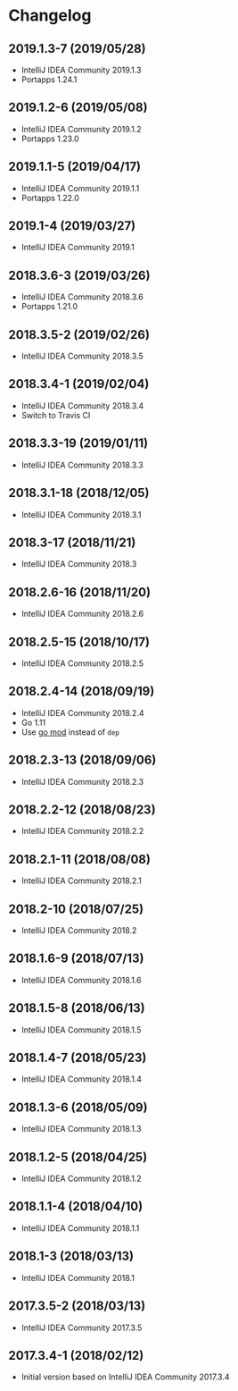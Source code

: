 # Changelog

## 2019.1.3-7 (2019/05/28)

* IntelliJ IDEA Community 2019.1.3
* Portapps 1.24.1

## 2019.1.2-6 (2019/05/08)

* IntelliJ IDEA Community 2019.1.2
* Portapps 1.23.0

## 2019.1.1-5 (2019/04/17)

* IntelliJ IDEA Community 2019.1.1
* Portapps 1.22.0

## 2019.1-4 (2019/03/27)

* IntelliJ IDEA Community 2019.1

## 2018.3.6-3 (2019/03/26)

* IntelliJ IDEA Community 2018.3.6
* Portapps 1.21.0

## 2018.3.5-2 (2019/02/26)

* IntelliJ IDEA Community 2018.3.5

## 2018.3.4-1 (2019/02/04)

* IntelliJ IDEA Community 2018.3.4
* Switch to Travis CI

## 2018.3.3-19 (2019/01/11)

* IntelliJ IDEA Community 2018.3.3

## 2018.3.1-18 (2018/12/05)

* IntelliJ IDEA Community 2018.3.1

## 2018.3-17 (2018/11/21)

* IntelliJ IDEA Community 2018.3

## 2018.2.6-16 (2018/11/20)

* IntelliJ IDEA Community 2018.2.6

## 2018.2.5-15 (2018/10/17)

* IntelliJ IDEA Community 2018.2.5

## 2018.2.4-14 (2018/09/19)

* IntelliJ IDEA Community 2018.2.4
* Go 1.11
* Use [go mod](https://golang.org/cmd/go/#hdr-Module_maintenance) instead of `dep`

## 2018.2.3-13 (2018/09/06)

* IntelliJ IDEA Community 2018.2.3

## 2018.2.2-12 (2018/08/23)

* IntelliJ IDEA Community 2018.2.2

## 2018.2.1-11 (2018/08/08)

* IntelliJ IDEA Community 2018.2.1

## 2018.2-10 (2018/07/25)

* IntelliJ IDEA Community 2018.2

## 2018.1.6-9 (2018/07/13)

* IntelliJ IDEA Community 2018.1.6

## 2018.1.5-8 (2018/06/13)

* IntelliJ IDEA Community 2018.1.5

## 2018.1.4-7 (2018/05/23)

* IntelliJ IDEA Community 2018.1.4

## 2018.1.3-6 (2018/05/09)

* IntelliJ IDEA Community 2018.1.3

## 2018.1.2-5 (2018/04/25)

* IntelliJ IDEA Community 2018.1.2

## 2018.1.1-4 (2018/04/10)

* IntelliJ IDEA Community 2018.1.1

## 2018.1-3 (2018/03/13)

* IntelliJ IDEA Community 2018.1

## 2017.3.5-2 (2018/03/13)

* IntelliJ IDEA Community 2017.3.5

## 2017.3.4-1 (2018/02/12)

* Initial version based on IntelliJ IDEA Community 2017.3.4
